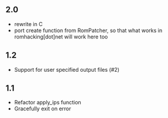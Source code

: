## 2.0
 - rewrite in C
 - port create function from RomPatcher, so that what works in romhacking[dot]net will work here too

## 1.2
  - Support for user specified output files (#2)

## 1.1
  - Refactor apply_ips function  
  - Gracefully exit on error
